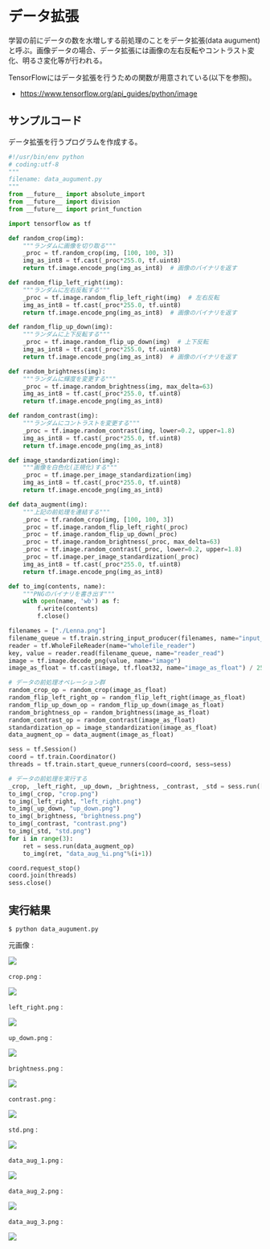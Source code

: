 # データ拡張

学習の前にデータの数を水増しする前処理のことをデータ拡張(data augument)と呼ぶ。画像データの場合、データ拡張には画像の左右反転やコントラスト変化、明るさ変化等が行われる。

TensorFlowにはデータ拡張を行うための関数が用意されている(以下を参照)。

* https://www.tensorflow.org/api_guides/python/image

## サンプルコード

データ拡張を行うプログラムを作成する。

```python
#!/usr/bin/env python
# coding:utf-8
"""
filename: data_augument.py
"""
from __future__ import absolute_import
from __future__ import division
from __future__ import print_function

import tensorflow as tf

def random_crop(img):
    """ランダムに画像を切り取る"""
    _proc = tf.random_crop(img, [100, 100, 3])
    img_as_int8 = tf.cast(_proc*255.0, tf.uint8)
    return tf.image.encode_png(img_as_int8)  # 画像のバイナリを返す

def random_flip_left_right(img):
    """ランダムに左右反転する"""
    _proc = tf.image.random_flip_left_right(img)  # 左右反転
    img_as_int8 = tf.cast(_proc*255.0, tf.uint8)
    return tf.image.encode_png(img_as_int8)  # 画像のバイナリを返す

def random_flip_up_down(img):
    """ランダムに上下反転する"""
    _proc = tf.image.random_flip_up_down(img)  # 上下反転
    img_as_int8 = tf.cast(_proc*255.0, tf.uint8)
    return tf.image.encode_png(img_as_int8)  # 画像のバイナリを返す

def random_brightness(img):
    """ランダムに輝度を変更する"""
    _proc = tf.image.random_brightness(img, max_delta=63)
    img_as_int8 = tf.cast(_proc*255.0, tf.uint8)
    return tf.image.encode_png(img_as_int8)

def random_contrast(img):
    """ランダムにコントラストを変更する"""
    _proc = tf.image.random_contrast(img, lower=0.2, upper=1.8)
    img_as_int8 = tf.cast(_proc*255.0, tf.uint8)
    return tf.image.encode_png(img_as_int8)

def image_standardization(img):
    """画像を白色化(正規化)する"""
    _proc = tf.image.per_image_standardization(img)
    img_as_int8 = tf.cast(_proc*255.0, tf.uint8)
    return tf.image.encode_png(img_as_int8)

def data_augment(img):
    """上記の前処理を連結する"""
    _proc = tf.random_crop(img, [100, 100, 3])
    _proc = tf.image.random_flip_left_right(_proc)
    _proc = tf.image.random_flip_up_down(_proc)
    _proc = tf.image.random_brightness(_proc, max_delta=63)
    _proc = tf.image.random_contrast(_proc, lower=0.2, upper=1.8)
    _proc = tf.image.per_image_standardization(_proc)
    img_as_int8 = tf.cast(_proc*255.0, tf.uint8)
    return tf.image.encode_png(img_as_int8)

def to_img(contents, name):
    """PNGのバイナリを書き出す"""
    with open(name, 'wb') as f:
        f.write(contents)
        f.close()

filenames = ["./Lenna.png"]
filename_queue = tf.train.string_input_producer(filenames, name="input_producer")
reader = tf.WholeFileReader(name="wholefile_reader")
key, value = reader.read(filename_queue, name="reader_read")
image = tf.image.decode_png(value, name="image")
image_as_float = tf.cast(image, tf.float32, name="image_as_float") / 255.

# データの前処理オペレーション群
random_crop_op = random_crop(image_as_float)
random_flip_left_right_op = random_flip_left_right(image_as_float)
random_flip_up_down_op = random_flip_up_down(image_as_float)
random_brightness_op = random_brightness(image_as_float)
random_contrast_op = random_contrast(image_as_float)
standardization_op = image_standardization(image_as_float)
data_augment_op = data_augment(image_as_float)

sess = tf.Session()
coord = tf.train.Coordinator()
threads = tf.train.start_queue_runners(coord=coord, sess=sess)

# データの前処理を実行する
_crop, _left_right, _up_down, _brightness, _contrast, _std = sess.run([random_crop_op, random_flip_left_right_op, random_flip_up_down_op, random_brightness_op, random_contrast_op, standardization_op])
to_img(_crop, "crop.png")
to_img(_left_right, "left_right.png")
to_img(_up_down, "up_down.png")
to_img(_brightness, "brightness.png")
to_img(_contrast, "contrast.png")
to_img(_std, "std.png")
for i in range(3):
    ret = sess.run(data_augment_op)
    to_img(ret, "data_aug_%i.png"%(i+1))

coord.request_stop()
coord.join(threads)
sess.close()
```

## 実行結果

```
$ python data_augument.py
```

元画像 : 

![](/img/Lenna.png)

`crop.png` : 

![](/img/crop.png)

`left_right.png` : 

![](/img/left_right.png)

`up_down.png` : 

![](/img/up_down.png)

`brightness.png` : 

![](/img/brightness.png)

`contrast.png` : 

![](/img/contrast.png)

`std.png` : 

![](/img/std.png)

`data_aug_1.png` : 

![](/img/data_aug_1.png)

`data_aug_2.png` : 

![](/img/data_aug_2.png)

`data_aug_3.png` : 

![](/img/data_aug_3.png)
